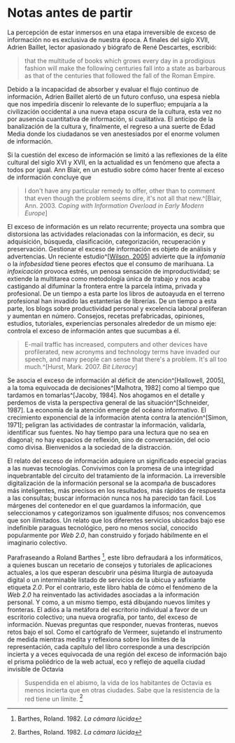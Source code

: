 # Notas antes de partir

La percepción de estar inmersos en una etapa irreversible de exceso de información no es exclusiva de nuestra época. A finales del siglo XVII, Adrien Baillet, lector apasionado y biógrafo de René Descartes, escribió:

>that the multitude of books which grows every day in a prodigious fashion will make the following centuries fall into a state as barbarous as that of the centuries that followed the fall of the Roman Empire.

Debido a la incapacidad de absorber y evaluar el flujo continuo de información, Adrien Baillet alertó de un futuro confuso, una espesa niebla que nos impediría discenir lo relevante de lo superfluo; empujaría a la civilización occidental a una nueva etapa oscura de la cultura, esta vez no por ausencia cuantitativa de información, sí cualitativa. El anticipo de la banalización de la cultura y, finalmente, el regreso a una suerte de Edad Media donde los ciudadanos se ven anestesiados por el enorme volumen de información.

Si la cuestión del exceso de información se limitó a las reflexiones de la élite cultural del siglo XVI y XVII, en la actualidad es un fenómeno que afecta a todos por igual. Ann Blair, en un estudio sobre cómo hacer frente al exceso de información concluye que

>I don't have any particular remedy to offer, other than to comment that even though the problem seems dire, it's not all that new.^[Blair, Ann. 2003. *Coping with Information Overload in Early Modern Europe*]

El exceso de información es un relato recurrente; proyecta una sombra que distorsiona las actividades relacionadas con la información, es decir, su adquisición, búsqueda, clasificación, categorización, recuperación y preservación. Gestionar el exceso de información es objeto de análisis y advertencias. Un reciente estudio^[[Wilson, 2005](http://www.newscientist.com/article/mg18624973.400)] advierte que la _infomanía_ o la _infobesidad_ tiene peores efectos que el consumo de marihuana. La _infoxicación_ provoca estrés, un penosa sensación de improductividad; se extiende la multitarea como metodología única de trabajo y nos acaba castigando al difuminar la frontera entre la parcela íntima, privada y profesional. De un tiempo a esta parte los libros de autoayuda en el terreno profesional han invadido las estanterías de librerías. De un tiempo a esta parte, los blogs sobre productividad personal y excelencia laboral proliferan y aumentan en número. Consejos, recetas prefabricadas, opiniones, estudios, tutoriales, experiencias personales alrededor de un mismo eje: controla el exceso de información antes que sucumbas a él.

>E-mail traffic has increased, computers and other devices have profilerated, new acronyms and technology terms have invaded our speech, and many people can sense that there's a problem. It's all too much.^[Hurst, Mark. 2007. *Bit Literacy*]


Se asocia el exceso de información al déficit de atención^[Hallowell, 2005], a la toma equivocada de decisiones^[Malhotra, 1982] como al tiempo que tardamos en tomarlas^[Jacoby, 1984]. Nos ahogamos en el detalle y perdemos de vista la perspectiva general de las situación^[Schneider, 1987]. La economía de la atención emerge del océano informativo. El crecimiento exponencial de la información atenta contra la atención^[Simon, 1971]; peligran las actividades de contrastar la información, validarla, identificar sus fuentes. No hay tiempo para una lectura que no sea en diagonal; no hay espacios de reflexión, sino de conversación, del ocio como divisa. Bienvenidos a la sociedad de la distracción.

El relato del exceso de información adquiere un significado especial gracias a las nuevas tecnologías. Convivimos con la promesa de una integridad inquebrantable del circuito del tratamiento de la información. La irreversible digitalización de la información personal se la acompaña de buscadores más inteligentes, más precisos en los resultados, más rápidos de respuesta a las consultas; buscar información nunca nos ha parecido tan fácil. Los márgenes del contenedor en el que guardamos la información, que seleccionamos y categorizamos son igualmente difusos; nos convencemos que son ilimitados. Un relato que los diferentes servicios ubicados bajo ese indefinible paraguas tecnológico, pero no menos social, conocido popularmente por _Web 2.0_, han construido y forjado hábilmente en el imaginario colectivo. 

Parafraseando a Roland Barthes [^foot], este libro defraudará a los informáticos, a quienes buscan un recetario de consejos y tutoriales de aplicaciones actuales, a los que esperan descubrir una pésima liturgia de autoayuda digital o un interminable listado  de servicios de la ubicua y asfixiante etiqueta *2.0*. Por el contrario, este libro habla de cómo el fenómeno de la _Web 2.0_ ha reinventado las actividades asociadas a la información personal. Y como, a un mismo tiempo, está dibujando nuevos límites y fronteras. El adiós a la metáfora del escritorio individual a favor de un escritorio colectivo; una nueva orografía, por tanto, del exceso de información. Nuevas preguntas que responder, nuevas fronteras, nuevos retos bajo el sol. Como el cartógrafo de Vermeer, sujetando el instrumento de medida mientras medita y reflexiona sobre los límites de la representación, cada capítulo del libro corresponde a una descripción incierta y a veces equivocada de una región del exceso de información bajo el prisma poliédrico de la web actual, eco y reflejo de aquella ciudad invisible de Octavia

>Suspendida en el abismo, la vida de los habitantes de Octavia es menos incierta que en otras ciudades. Sabe que la resistencia de la red tiene un límite. [^foot]

[^foot]: Barthes, Roland. 1982. *La cámara lúcida*
[^foot]: Italo Calvino, *Las ciudades invisibles*
